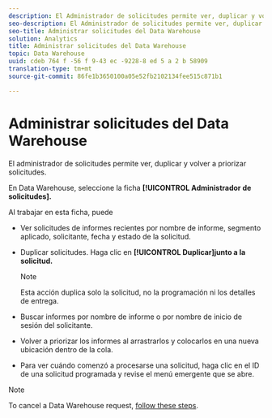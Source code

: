 ```yaml
---
description: El Administrador de solicitudes permite ver, duplicar y volver a priorizar solicitudes.
seo-description: El Administrador de solicitudes permite ver, duplicar y volver a priorizar solicitudes.
seo-title: Administrar solicitudes del Data Warehouse
solution: Analytics
title: Administrar solicitudes del Data Warehouse
topic: Data Warehouse
uuid: cdeb 764 f -56 f 9-43 ec -9228-8 ed 5 a 2 b 58909
translation-type: tm+mt
source-git-commit: 86fe1b3650100a05e52fb2102134fee515c871b1

---
```



# Administrar solicitudes del Data Warehouse

El administrador de solicitudes permite ver, duplicar y volver a priorizar solicitudes.

En Data Warehouse, seleccione la ficha **[!UICONTROL Administrador de solicitudes].**

Al trabajar en esta ficha, puede

* Ver solicitudes de informes recientes por nombre de informe, segmento aplicado, solicitante, fecha y estado de la solicitud.
* Duplicar solicitudes. Haga clic en **[!UICONTROL Duplicar]junto a la solicitud.**

   >[!NOTE]
   >
   >Esta acción duplica solo la solicitud, no la programación ni los detalles de entrega.

* Buscar informes por nombre de informe o por nombre de inicio de sesión del solicitante.
* Volver a priorizar los informes al arrastrarlos y colocarlos en una nueva ubicación dentro de la cola.
* Para ver cuándo comenzó a procesarse una solicitud, haga clic en el ID de una solicitud programada y revise el menú emergente que se abre.

>[!NOTE]
>
>To cancel a Data Warehouse request, [follow these steps](https://helpx.adobe.com/analytics/kb/cancel-data-warehouse-requests.html).

